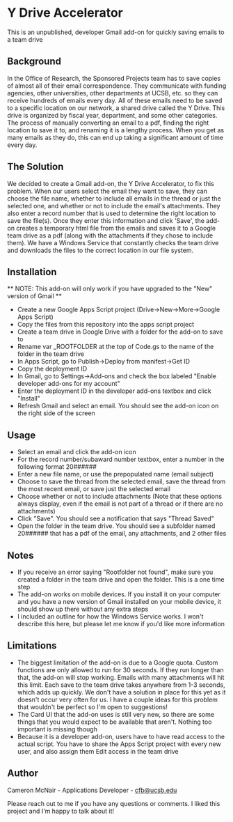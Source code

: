 # Y Drive Accelerator
This is an unpublished, developer Gmail add-on for quickly saving emails to a team drive

## Background
In the Office of Research, the Sponsored Projects team has to save copies of almost all of their email correspondence. They communicate with funding agencies, other universities, other departments at UCSB, etc. so they can receive hundreds of emails every day. All of these emails need to be saved to a specific location on our network, a shared drive called the Y Drive. This drive is organized by fiscal year, department, and some other categories. The process of manually converting an email to a pdf, finding the right location to save it to, and renaming it is a lengthy process. When you get as many emails as they do, this can end up taking a significant amount of time every day.

## The Solution
We decided to create a Gmail add-on, the Y Drive Accelerator, to fix this problem. When our users select the email they want to save, they can choose the file name, whether to include all emails in the thread or just the selected one, and whether or not to include the email's attachments. They also enter a record number that is used to determine the right location to save the file(s). Once they enter this information and click 'Save', the add-on creates a temporary html file from the emails and saves it to a Google team drive as a pdf (along with the attachments if they chose to include them). We have a Windows Service that constantly checks the team drive and downloads the files to the correct location in our file system.

## Installation
** NOTE: This add-on will only work if you have upgraded to the "New" version of Gmail **
* Create a new Google Apps Script project (Drive->New->More->Google Apps Script)
* Copy the files from this repository into the apps script project
* Create a team drive in Google Drive with a folder for the add-on to save to
* Rename var _ROOTFOLDER at the top of Code.gs to the name of the folder in the team drive
* In Apps Script, go to Publish->Deploy from manifest->Get ID
* Copy the deployment ID
* In Gmail, go to Settings->Add-ons and check the box labeled "Enable developer add-ons for my account"
* Enter the deployment ID in the developer add-ons textbox and click "Install"
* Refresh Gmail and select an email. You should see the add-on icon on the right side of the screen

## Usage
* Select an email and click the add-on icon
* For the record number/subaward number textbox, enter a number in the following format 20######
* Enter a new file name, or use the prepopulated name (email subject)
* Choose to save the thread from the selected email, save the thread from the most recent email, or save just the selected email
* Choose whether or not to include attachments
(Note that these options always display, even if the email is not part of a thread or if there are no attachments)
* Click "Save". You should see a notification that says "Thread Saved"
* Open the folder in the team drive. You should see a subfolder named 20###### that has a pdf of the email, any attachments, and 2 other files

## Notes
* If you receive an error saying "Rootfolder not found", make sure you created a folder in the team drive and open the folder. This is a one time step
* The add-on works on mobile devices. If you install it on your computer and you have a new version of Gmail installed on your mobile device, it should show up there without any extra steps
* I included an outline for how the Windows Service works. I won't describe this here, but please let me know if you'd like more information

## Limitations
* The biggest limitation of the add-on is due to a Google quota. Custom functions are only allowed to run for 30 seconds. If they run longer than that, the add-on will stop working. Emails with many attachments will hit this limit. Each save to the team drive takes anywhere from 1-3 seconds, which adds up quickly. We don't have a solution in place for this yet as it doesn't occur very often for us. I have a couple ideas for this problem that wouldn't be perfect so I'm open to suggestions!
* The Card UI that the add-on uses is still very new, so there are some things that you would expect to be available that aren't. Nothing too important is missing though
* Because it is a developer add-on, users have to have read access to the actual script. You have to share the Apps Script project with every new user, and also assign them Edit access in the team drive

## Author
Cameron McNair - Applications Developer - cfb@ucsb.edu

Please reach out to me if you have any questions or comments. I liked this project and I'm happy to talk about it!
